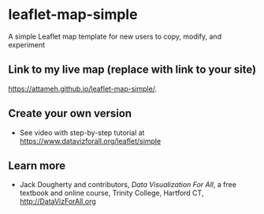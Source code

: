 # leaflet-map-simple
A simple Leaflet map template for new users to copy, modify, and experiment

## Link to my live map (replace with link to your site)

https://attameh.github.io/leaflet-map-simple/. 

## Create your own version
- See video with step-by-step tutorial at https://www.datavizforall.org/leaflet/simple

## Learn more
- Jack Dougherty and contributors, *Data Visualization For All*, a free textbook and online course, Trinity College, Hartford CT, http://DataVizForAll.org
